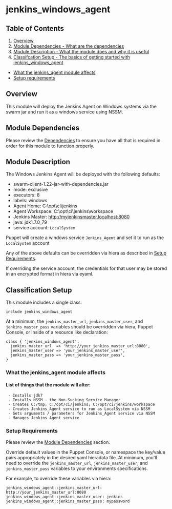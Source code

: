 # jenkins_windows_agent

## Table of Contents

1. [Overview](#overview)
2. [Module Dependencies - What are the dependencies](#module-dependencies)
3. [Module Description - What the module does and why it is useful](#module-description)
4. [Classifcation Setup - The basics of getting started with jenkins_windows_agent](#classification-setup)

  - [What the jenkins_agent module affects](#what-the-jenkins_agent-module-affects)
  - [Setup requirements](#setup-requirements)

## Overview

This module will deploy the Jenkins Agent on Windows systems via the swarm jar and run it as a windows service using NSSM.

## Module Dependencies

Please review the [Dependencies](https://forge.puppet.com/ktreese/jenkins_windows_agent/dependencies) to ensure you have all that is required in order for this module to function properly.

## Module Description

The Windows Jenkins Agent will be deployed with the following defaults:

- swarm-client-1.22-jar-with-dependencies.jar
- mode: exclusive
- executors: 8
- labels: windows
- Agent Home: C:\opt\ci\jenkins
- Agent Workspace: C:\opt\ci\jenkins\workspace
- Jenkins Master: <http://myjenkinsmaster.localhost:8080>
- java: jdk1.7.0_79
- service account: `LocalSystem`

Puppet will create a windows service `Jenkins_Agent` and set it to run as the `LocalSystem` account

Any of the above defaults can be overridden via hiera as described in [Setup Requirements](#setup-requirements).

If overriding the service account, the credentials for that user may be stored in an encrypted format in hiera via eyaml.

## Classification Setup

This module includes a single class:

`include jenkins_windows_agent`

At a minimum, the `jenkins_master_url`, `jenkins_master_user`, and `jenkins_master_pass` variables should be overridden via hiera, Puppet Console, or inside of a resource like declaration:

```
class { 'jenkins_windows_agent':
  jenkins_master_url  => 'http://your_jenkins_master_url:8080',
  jenkins_master_user => 'your_jenkins_master_user',
  jenkins_master_pass => 'your_jenkins_master_pass',
}
```

### What the jenkins_agent module affects

#### List of things that the module will alter:

```
 - Installs jdk7
 - Installs NSSM - the Non-Sucking Service Manager
 - Creates C:/tmp; C:/opt/ci/jenkins; C:/opt/ci/jenkins/workspace
 - Creates Jenkins_Agent service to run as LocalSystem via NSSM
 - Sets arguments / parameters for Jenkins_Agent service via NSSM
 - Manages Jenkins_Agent service
```

### Setup Requirements

Please review the [Module Dependencies](#module-dependencies) section.

Override default values in the Puppet Console, or namespace the key/value pairs appropriately in the desired yaml hieradata file. At minimum, you'll need to override the `jenkins_master_url`, `jenkins_master_user`, and `jenkins_master_pass` variables to your environments specifications.

For example, to override these variables via hiera:

```
jenkins_windows_agent::jenkins_master_url: http://your_jenkins_master_url:8080
jenkins_windows_agent::jenkins_master_user: jenkins
jenkins_windows_agent::jenkins_master_pass: mypassword
```
